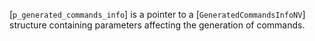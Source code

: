 [`p_generated_commands_info`] is a pointer to a
[`GeneratedCommandsInfoNV`] structure containing parameters
affecting the generation of commands.